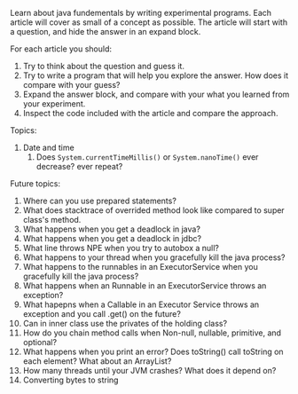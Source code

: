 Learn about java fundementals by writing experimental programs.
Each article will cover as small of a concept as possible.
The article will start with a question, and hide the answer in an expand block.

For each article you should:

1. Try to think about the question and guess it.
2. Try to write a program that will help you explore the answer. How does it
   compare with your guess?
3. Expand the answer block, and compare with your what you learned from your
   experiment.
4. Inspect the code included with the article and compare the approach.


Topics:
1. Date and time
    1. Does `System.currentTimeMillis()` or `System.nanoTime()` ever decrease?
       ever repeat?

Future topics:
1. Where can you use prepared statements?
13. What does stacktrace of overrided method look like compared to super class's
    method.
1. What happens when you get a deadlock in java?
2. What happens when you get a deadlock in jdbc?
3. What line throws NPE when you try to autobox a null?
6. What happens to your thread when you gracefully kill the java process?
7. What happens to the runnables in an ExecutorService when you gracefully kill the java process?
8. What happens when an Runnable in an ExecutorService throws an exception?
9. What hapepns when a Callable in an Executor Service throws an exception and
   you call .get() on the future?
10. Can in inner class use the privates of the holding class?
11. How do you chain method calls when Non-null, nullable, primitive, and
    optional?
12. What happens when you print an error? Does toString() call toString on each
    element? What about an ArrayList?
14. How many threads until your JVM crashes? What does it depend on?
5. Converting bytes to string
